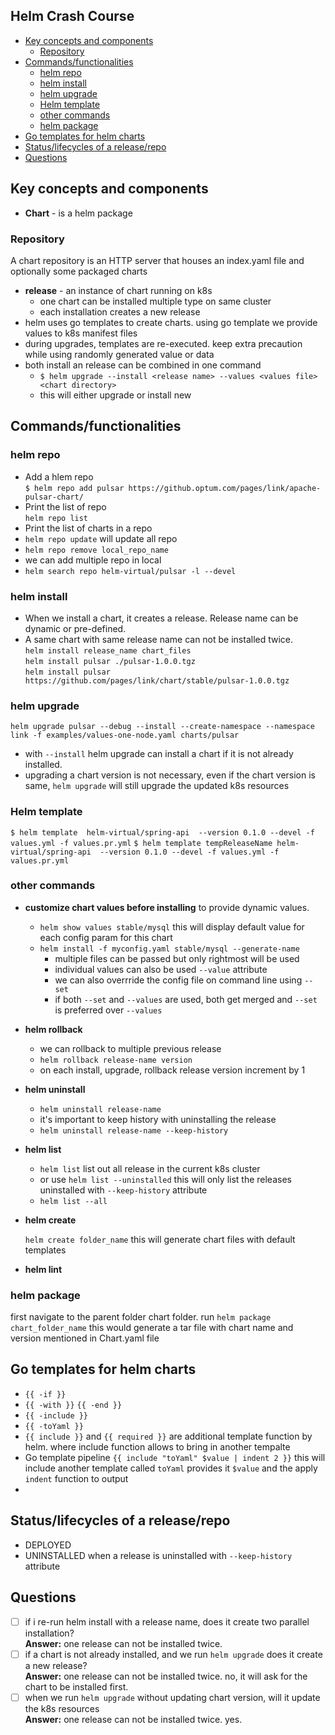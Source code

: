 <h2>Helm Crash Course </h2>

- [Key concepts and components](#key-concepts-and-components)
  - [Repository](#repository)
- [Commands/functionalities](#commandsfunctionalities)
  - [helm repo](#helm-repo)
  - [helm install](#helm-install)
  - [helm upgrade](#helm-upgrade)
  - [Helm template](#helm-template)
  - [other commands](#other-commands)
  - [helm package](#helm-package)
- [Go templates for helm charts](#go-templates-for-helm-charts)
- [Status/lifecycles of a release/repo](#statuslifecycles-of-a-releaserepo)
- [Questions](#questions)

## Key concepts and components

- **Chart** - is a helm package

### Repository

A chart repository is an HTTP server that houses an index.yaml file and optionally some packaged charts

- **release** - an instance of chart running on k8s
  - one chart can be installed multiple type on same cluster
  - each installation creates a new release
- helm uses go templates to create charts. using go template we provide values to k8s manifest files
- during upgrades, templates are re-executed. keep extra precaution while using randomly generated value or data
- both install an release can be combined in one command
  - `$ helm upgrade --install <release name> --values <values file> <chart directory>`
  - this will either upgrade or install new

## Commands/functionalities

### helm repo

- Add a hlem repo </br>
  `$ helm repo add pulsar https://github.optum.com/pages/link/apache-pulsar-chart/`
- Print the list of repo </br>
  `helm repo list`
- Print the list of charts in a repo </br>
- `helm repo update` will update all repo
- `helm repo remove local_repo_name`
- we can add multiple repo in local
- `helm search repo helm-virtual/pulsar -l --devel`

### helm install

- When we install a chart, it creates a release. Release name can be dynamic or pre-defined.
- A same chart with same release name can not be installed twice. </br>
  `helm install release_name chart_files` </br>
  `helm install pulsar ./pulsar-1.0.0.tgz` </br>
  `helm install pulsar https://github.com/pages/link/chart/stable/pulsar-1.0.0.tgz`

### helm upgrade

`helm upgrade pulsar --debug --install --create-namespace --namespace link -f examples/values-one-node.yaml charts/pulsar`

- with `--install` helm upgrade can install a chart if it is not already installed.
- upgrading a chart version is not necessary, even if the chart version is same, `helm upgrade` will still upgrade the updated k8s resources

### Helm template 

`$ helm template  helm-virtual/spring-api  --version 0.1.0 --devel -f values.yml -f values.pr.yml`
`$ helm template tempReleaseName helm-virtual/spring-api  --version 0.1.0 --devel -f values.yml -f values.pr.yml`

### other commands

- **customize chart values before installing** to provide dynamic values.
  - `helm show values stable/mysql` this will display default value for each config param for this chart
  - `helm install -f myconfig.yaml stable/mysql --generate-name`
    - multiple files can be passed but only rightmost will be used
    - individual values can also be used `--value` attribute
    - we can also overrride the config file on command line using `--set`
    - if both `--set` and `--values` are used, both get merged and `--set` is preferred over `--values`
- **helm rollback**
  - we can rollback to multiple previous release
  - `helm rollback release-name version`
  - on each install, upgrade, rollback release version increment by 1
- **helm uninstall**
  - `helm uninstall release-name`
  - it's important to keep history with uninstalling the release
  - `helm uninstall release-name --keep-history`
- **helm list**
  - `helm list` list out all release in the current k8s cluster
  - or use `helm list --uninstalled` this will only list the releases uninstalled with `--keep-history` attribute
  - `helm list --all`
- **helm create**

  `helm create folder_name` this will generate chart files with default templates

- **helm lint**

### helm package

first navigate to the parent folder chart folder. run `helm package chart_folder_name` this would generate a tar file with chart name and version mentioned in Chart.yaml file

## Go templates for helm charts

- `{{ -if }}`
- `{{ -with }}` `{{ -end }}`
- `{{ -include }}`
- `{{ -toYaml }}`
- `{{ include }}` and `{{ required }}` are additional template function by helm. where include function allows to bring in another tempalte
- Go template pipeline `{{ include "toYaml" $value | indent 2 }}` this will include another template called `toYaml` provides it `$value` and the apply `indent` function to output
-

## Status/lifecycles of a release/repo

- DEPLOYED
- UNINSTALLED when a release is uninstalled with `--keep-history` attribute

## Questions

- [ ] if i re-run helm install with a release name, does it create two parallel installation? </br>
      **Answer:** one release can not be installed twice.
- [ ] if a chart is not already installed, and we run `helm upgrade` does it create a new release? </br>
      **Answer:** one release can not be installed twice.
      no, it will ask for the chart to be installed first.
- [ ] when we run `helm upgrade` without updating chart version, will it update the k8s resources </br>
      **Answer:** one release can not be installed twice.
      yes.
